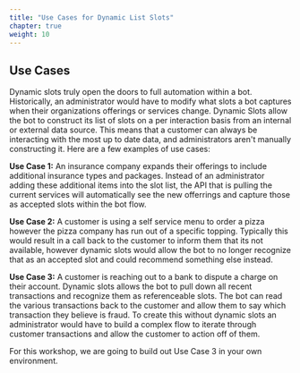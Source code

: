 ```yaml
---
title: "Use Cases for Dynamic List Slots"
chapter: true
weight: 10
---
```


## Use Cases

Dynamic slots truly open the doors to full automation within a bot. Historically, an administrator would have to modify what slots a bot captures when their organizations offerings or services change. Dynamic Slots allow the bot to construct its list of slots on a per interaction basis from an internal or external data source. This means that a customer can always be interacting with the most up to date data, and administrators aren't manually constructing it. Here are a few examples of use cases: 

**Use Case 1:** An insurance company expands their offerings to include additional insurance types and packages. Instead of an administrator adding these additional items into the slot list, the API that is pulling the current services will automatically see the new offerrings and capture those as accepted slots within the bot flow.

**Use Case 2:** A customer is using a self service menu to order a pizza however the pizza company has run out of a specific topping. Typically this would result in a call back to the customer to inform them that its not available, however dynamic slots would allow the bot to no longer recognize that as an accepted slot and could recommend something else instead.

**Use Case 3:** A customer is reaching out to a bank to dispute a charge on their account. Dynamic slots allows the bot to pull down all recent transactions and recognize them as referenceable slots. The bot can read the various transactions back to the customer and allow them to say which transaction they believe is fraud. To create this without dynamic slots an administrator would have to build a complex flow to iterate through customer transactions and allow the customer to action off of them.

For this workshop, we are going to build out Use Case 3 in your own environment.